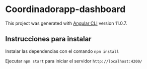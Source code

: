 # Coordinadorapp-dashboard

This project was generated with [Angular CLI](https://github.com/angular/angular-cli) version 11.0.7.

## Instrucciones para instalar

Instalar las dependencias con el comando `npm install`

Ejecutar `npm start` para iniciar el servidor `http://localhost:4200/`
